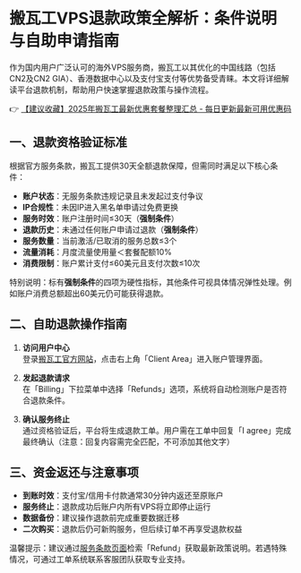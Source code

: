 # 搬瓦工VPS退款政策全解析：条件说明与自助申请指南

作为国内用户广泛认可的海外VPS服务商，搬瓦工以其优化的中国线路（包括CN2及CN2 GIA）、香港数据中心以及支付宝支付等优势备受青睐。本文将详细解读平台退款机制，帮助用户快速掌握退款政策与操作流程。

👉 [【建议收藏】2025年搬瓦工最新优惠套餐整理汇总 - 每日更新最新可用优惠码](https://bit.ly/banwagon)

## 一、退款资格验证标准
根据官方服务条款，搬瓦工提供30天全额退款保障，但需同时满足以下核心条件：

- **账户状态**：无服务条款违规记录且未发起过支付争议
- **IP合规性**：未因IP进入黑名单申请过免费更换
- **服务时效**：账户注册时间≤30天（**强制条件**）
- **退款历史**：未通过任何账户申请过退款（**强制条件**）
- **服务数量**：当前激活/已取消的服务总数≤3个
- **流量消耗**：月度流量使用量＜套餐配额10%
- **消费限制**：账户累计支付≤60美元且支付次数≤10次

特别说明：标有**强制条件**的四项为硬性指标，其他条件可视具体情况弹性处理。例如账户消费总额超出60美元仍可能获得退款。

## 二、自助退款操作指南
1. **访问用户中心**  
   登录[搬瓦工官方网站](https://bit.ly/banwagon)，点击右上角「Client Area」进入账户管理界面。

2. **发起退款请求**  
   在「Billing」下拉菜单中选择「Refunds」选项，系统将自动检测账户是否符合退款条件。

3. **确认服务终止**  
   通过资格验证后，平台将生成退款工单。用户需在工单中回复「I agree」完成最终确认（注意：回复内容需完全匹配，不可添加其他文字）

## 三、资金返还与注意事项
- **到账时效**：支付宝/信用卡付款通常30分钟内返还至原账户
- **服务终止**：退款成功后账户内所有VPS将立即停止运行
- **数据备份**：建议操作退款前完成重要数据迁移
- **二次购买**：退款后仍可新购服务，但后续订单不再享受退款权益

温馨提示：建议通过[服务条款页面](https://bit.ly/banwagon)检索「Refund」获取最新政策说明。若遇特殊情况，可通过工单系统联系客服团队获取专业支持。